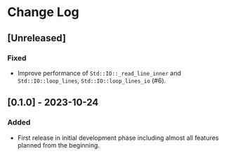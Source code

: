 # Change Log

## [Unreleased]

### Fixed
- Improve performance of `Std::IO::_read_line_inner` and `Std::IO::loop_lines`, `Std::IO::loop_lines_io` (#6).

## [0.1.0] - 2023-10-24

### Added
- First release in initial development phase including almost all features planned from the beginning.
